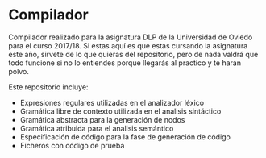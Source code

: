 # Compilador

Compilador realizado para la asignatura DLP de la Universidad de Oviedo para el curso 2017/18. Si estas aquí es que estas cursando la asignatura este año, sirvete de lo que quieras del repositorio, pero de nada valdrá que todo funcione si no lo entiendes porque llegarás al practico y te harán polvo.

Este repositorio incluye:
* Expresiones regulares utilizadas en el analizador léxico
* Gramática libre de contexto utilizada en el analisis sintáctico
* Gramática abstracta para la generación de nodos
* Gramática atribuida para el analisis semántico
* Especificación de código para la fase de generación de código
* Ficheros con código de prueba
